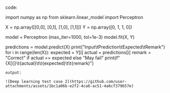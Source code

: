 code:

import numpy as np
from sklearn.linear_model import Perceptron

X = np.array([[0,0], [0,1], [1,0], [1,1]])
Y = np.array([0, 1, 1, 0]) 

model = Perceptron (max_iter=1000, tol=1e-3)
model.fit(X, Y)

predictions = model.predict(X)
print("Input\tPrediction\tExpected\tRemark")
for i in range(len(X)):
    expected = Y[i]
    actual = predictions[i]
    remark = "Correct" if actual == expected else "May fail"
    print(f"{X[i]}\t{actual}\t\t{expected}\t\t{remark)")

    output:

    ![Deep learning test case 2](https://github.com/user-attachments/assets/1bc1a06b-e2f2-4ca6-ac51-4a6cf379657e)
